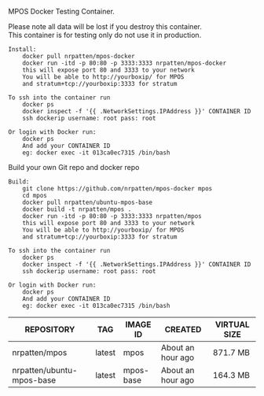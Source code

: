 MPOS Docker Testing Container.

Please note all data will be lost if you destroy this container.    
This container is for testing only do not use it in production.

    Install:
        docker pull nrpatten/mpos-docker
        docker run -itd -p 80:80 -p 3333:3333 nrpatten/mpos-docker
        this will expose port 80 and 3333 to your network
        You will be able to http://yourboxip/ for MPOS 
        and stratum+tcp://yourboxip:3333 for stratum

    To ssh into the container run
        docker ps
        docker inspect -f '{{ .NetworkSettings.IPAddress }}' CONTAINER ID
        ssh dockerip username: root pass: root

    Or login with Docker run:
        docker ps
        And add your CONTAINER ID
        eg: docker exec -it 013ca0ec7315 /bin/bash


Build your own Git repo and docker repo

    Build:
        git clone https://github.com/nrpatten/mpos-docker mpos
        cd mpos
        docker pull nrpatten/ubuntu-mpos-base
        docker build -t nrpatten/mpos .
        docker run -itd -p 80:80 -p 3333:3333 nrpatten/mpos
        this will expose port 80 and 3333 to your network
        You will be able to http://yourboxip/ for MPOS
        and stratum+tcp://yourboxip:3333 for stratum

    To ssh into the container run
        docker ps
        docker inspect -f '{{ .NetworkSettings.IPAddress }}' CONTAINER ID
        ssh dockerip username: root pass: root

    Or login with Docker run:
        docker ps
        And add your CONTAINER ID
        eg: docker exec -it 013ca0ec7315 /bin/bash
        


|  **REPOSITORY** | **TAG** | **IMAGE ID** | **CREATED** | **VIRTUAL SIZE** |
|-----------------|---------|--------------|-------------|-----------------------------------|
|nrpatten/mpos              | latest       |  mpos       |  About an hour ago  |   871.7 MB  |
|nrpatten/ubuntu-mpos-base  | latest       |  mpos-base  |  About an hour ago  |   164.3 MB  |

